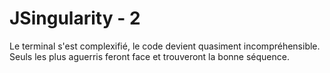 # JSingularity - 2

Le terminal s'est complexifié, le code devient quasiment incompréhensible. Seuls les plus aguerris feront face et trouveront la bonne séquence.
